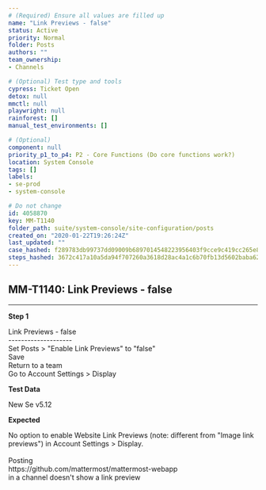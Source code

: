 ```yaml
---
# (Required) Ensure all values are filled up
name: "Link Previews - false"
status: Active
priority: Normal
folder: Posts
authors: ""
team_ownership: 
- Channels

# (Optional) Test type and tools
cypress: Ticket Open
detox: null
mmctl: null
playwright: null
rainforest: []
manual_test_environments: []

# (Optional)
component: null
priority_p1_to_p4: P2 - Core Functions (Do core functions work?)
location: System Console
tags: []
labels: 
- se-prod
- system-console

# Do not change
id: 4058870
key: MM-T1140
folder_path: suite/system-console/site-configuration/posts
created_on: "2020-01-22T19:26:24Z"
last_updated: ""
case_hashed: f289783db99737dd09009b6897014548223956403f9cce9c419cc265e8e1f59140cf6fa2b27ca61e2ca41300cd32179d
steps_hashed: 3672c417a10a5da94f707260a3618d28ac4a1c6b70fb13d5602baba62caad9faeea33e4631cce971c0eb1523387ebd58
---
```


## MM-T1140: Link Previews - false

---

**Step 1**

Link Previews - false\
\--------------------\
Set Posts > "Enable Link Previews" to "false"\
Save\
Return to a team\
Go to Account Settings > Display

**Test Data**

New Se v5.12

**Expected**

No option to enable Website Link Previews (note: different from "Image link previews") in Account Settings > Display.\
\
Posting\
https\://github.com/mattermost/mattermost-webapp\
in a channel doesn't show a link preview
